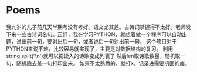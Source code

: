 # Poems
我九岁的儿子前几天半期考没有考好。语文尤其差。古诗词掌握得不太好。老师发下来一些古诗词名句。正好，我在学习PYTHON，就想着做一个程序可以自动出题，说出前一句，要对出后一句，或者说后一句对出前一句。
这个项目对于PYTHON来说不难，比较容易就实现了，主要是对数据结构的复习。
利用string.split('\n')就可以把读入的诗歌变成列表了
然后len取诗歌数量，随机取一句，随机隐去某一句打印出来。
如果不太熟悉的，就打x，记录进需要巩固的库。 
